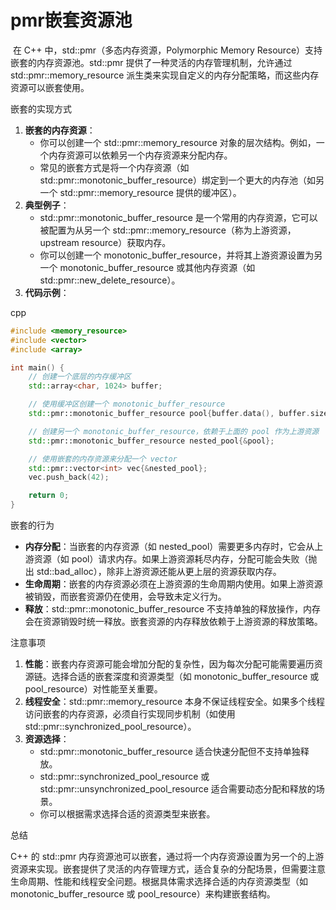 # pmr嵌套资源池

​    在 C++ 中，std::pmr（多态内存资源，Polymorphic Memory Resource）支持嵌套的内存资源池。std::pmr 提供了一种灵活的内存管理机制，允许通过 std::pmr::memory_resource 派生类来实现自定义的内存分配策略，而这些内存资源可以嵌套使用。

嵌套的实现方式

1. **嵌套的内存资源**：
   - 你可以创建一个 std::pmr::memory_resource 对象的层次结构。例如，一个内存资源可以依赖另一个内存资源来分配内存。
   - 常见的嵌套方式是将一个内存资源（如 std::pmr::monotonic_buffer_resource）绑定到一个更大的内存池（如另一个 std::pmr::memory_resource 提供的缓冲区）。
2. **典型例子**：
   - std::pmr::monotonic_buffer_resource 是一个常用的内存资源，它可以被配置为从另一个 std::pmr::memory_resource（称为上游资源，upstream resource）获取内存。
   - 你可以创建一个 monotonic_buffer_resource，并将其上游资源设置为另一个 monotonic_buffer_resource 或其他内存资源（如 std::pmr::new_delete_resource）。
3. **代码示例**：

cpp

```cpp
#include <memory_resource>
#include <vector>
#include <array>

int main() {
    // 创建一个底层的内存缓冲区
    std::array<char, 1024> buffer;

    // 使用缓冲区创建一个 monotonic_buffer_resource
    std::pmr::monotonic_buffer_resource pool{buffer.data(), buffer.size()};

    // 创建另一个 monotonic_buffer_resource，依赖于上面的 pool 作为上游资源
    std::pmr::monotonic_buffer_resource nested_pool{&pool};

    // 使用嵌套的内存资源来分配一个 vector
    std::pmr::vector<int> vec{&nested_pool};
    vec.push_back(42);

    return 0;
}
```

嵌套的行为

- **内存分配**：当嵌套的内存资源（如 nested_pool）需要更多内存时，它会从上游资源（如 pool）请求内存。如果上游资源耗尽内存，分配可能会失败（抛出 std::bad_alloc），除非上游资源还能从更上层的资源获取内存。
- **生命周期**：嵌套的内存资源必须在上游资源的生命周期内使用。如果上游资源被销毁，而嵌套资源仍在使用，会导致未定义行为。
- **释放**：std::pmr::monotonic_buffer_resource 不支持单独的释放操作，内存会在资源销毁时统一释放。嵌套资源的内存释放依赖于上游资源的释放策略。

注意事项

1. **性能**：嵌套内存资源可能会增加分配的复杂性，因为每次分配可能需要遍历资源链。选择合适的嵌套深度和资源类型（如 monotonic_buffer_resource 或 pool_resource）对性能至关重要。
2. **线程安全**：std::pmr::memory_resource 本身不保证线程安全。如果多个线程访问嵌套的内存资源，必须自行实现同步机制（如使用 std::pmr::synchronized_pool_resource）。
3. **资源选择**：
   - std::pmr::monotonic_buffer_resource 适合快速分配但不支持单独释放。
   - std::pmr::synchronized_pool_resource 或 std::pmr::unsynchronized_pool_resource 适合需要动态分配和释放的场景。
   - 你可以根据需求选择合适的资源类型来嵌套。

总结

C++ 的 std::pmr 内存资源池可以嵌套，通过将一个内存资源设置为另一个的上游资源来实现。嵌套提供了灵活的内存管理方式，适合复杂的分配场景，但需要注意生命周期、性能和线程安全问题。根据具体需求选择合适的内存资源类型（如 monotonic_buffer_resource 或 pool_resource）来构建嵌套结构。